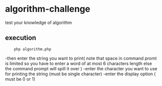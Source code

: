 # algorithm-challenge
test your knowledge of algorithm

## execution
```
    php algorithm.php
```
-then enter the string you want to print( note that space in command promt is limited so you have to enter a word of at most 6 characters length else the command prompt will spill it over )
-enter the character you want to use for printing the string (must be single character)
-enter the display option ( must be 0 or 1)
